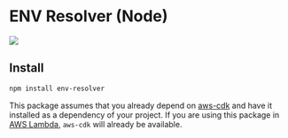 # ENV Resolver (Node)

![](https://github.com/wulfmann/env-resolver/workflows/Node%20CI/badge.svg)

## Install

```bash
npm install env-resolver
```

This package assumes that you already depend on [aws-cdk](https://github.com/aws/aws-cdk) and have it installed as a dependency of your project. If you are using this package in [AWS Lambda](https://aws.amazon.com/lambda/), `aws-cdk` will already be available.
